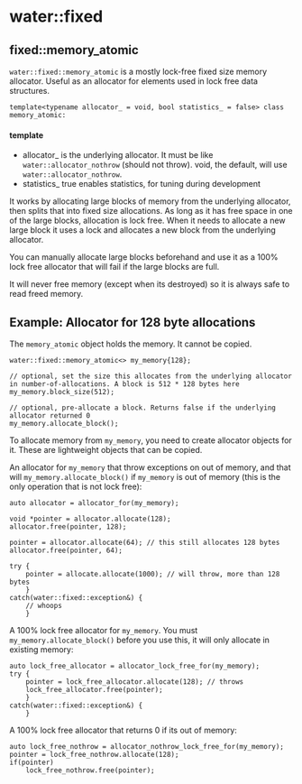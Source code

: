 # water::fixed

## fixed::memory_atomic

`water::fixed::memory_atomic` is a mostly lock-free fixed size memory allocator.
Useful as an allocator for elements used in lock free data structures.

	template<typename allocator_ = void, bool statistics_ = false> class memory_atomic:

#### template

- allocator_ is the underlying allocator. It must be like `water::allocator_nothrow` (should not throw).
  void, the default, will use `water::allocator_nothrow`.
- statistics_ true enables statistics, for tuning during development

It works by allocating large blocks of memory from the underlying allocator, then splits that into
fixed size allocations. As long as it has free space in one of the large blocks, allocation is lock
free. When it needs to allocate a new large block it uses a lock and allocates a new block from the
underlying allocator.

You can manually allocate large blocks beforehand and use it as a 100% lock free allocator that will
fail if the large blocks are full.

It will never free memory (except when its destroyed) so it is always safe to read freed memory.

## Example: Allocator for 128 byte allocations

The `memory_atomic` object holds the memory. It cannot be copied. 

	water::fixed::memory_atomic<> my_memory{128};
	
	// optional, set the size this allocates from the underlying allocator in number-of-allocations. A block is 512 * 128 bytes here
	my_memory.block_size(512);
	
	// optional, pre-allocate a block. Returns false if the underlying allocator returned 0
	my_memory.allocate_block();

To allocate memory from `my_memory`, you need to create allocator objects for it.
These are lightweight objects that can be copied.

An allocator for `my_memory` that throw exceptions on out of memory, and that
will `my_memory.allocate_block()` if `my_memory` is out of memory (this is the
only operation that is not lock free):

	auto allocator = allocator_for(my_memory);

	void *pointer = allocator.allocate(128);
	allocator.free(pointer, 128);

	pointer = allocator.allocate(64); // this still allocates 128 bytes
	allocator.free(pointer, 64);

	try {
		pointer = allocate.allocate(1000); // will throw, more than 128 bytes
		}
	catch(water::fixed::exception&) {
		// whoops
		}

A 100% lock free allocator for `my_memory`. You must `my_memory.allocate_block()`
before you use this, it will only allocate in existing memory:

	auto lock_free_allocator = allocator_lock_free_for(my_memory);
	try {
		pointer = lock_free_allocator.allocate(128); // throws
		lock_free_allocator.free(pointer);
		}
	catch(water::fixed::exception&) {
		}

A 100% lock free allocator that returns 0 if its out of memory:

	auto lock_free_nothrow = allocator_nothrow_lock_free_for(my_memory);
	pointer = lock_free_nothrow.allocate(128);
	if(pointer)
		lock_free_nothrow.free(pointer);
	
